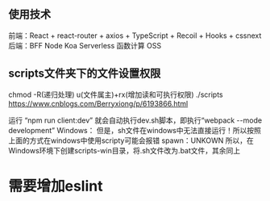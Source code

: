 ## 使用技术
前端：React + react-router + axios + TypeScript + Recoil + Hooks + cssnext
后端：BFF Node Koa Serverless  函数计算  OSS

## scripts文件夹下的文件设置权限
chmod -R(递归处理) u(文件属主)+rx(增加读和可执行权限) ./scripts
https://www.cnblogs.com/Berryxiong/p/6193866.html

运行 “npm run client:dev” 就会自动执行dev.sh脚本，即执行“webpack --mode development”
Windows：
但是，sh文件在windows中无法直接运行！所以按照上面的方式在windows中使用scripty可能会报错
spawn：UNKOWN
所以，在Windows环境下创建scripts-win目录，将.sh文件改为.bat文件，其余同上

# 需要增加eslint
